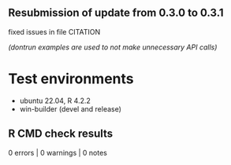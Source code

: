 ## Resubmission of update from 0.3.0 to 0.3.1

fixed issues in file CITATION

*(dontrun examples are used to not make unnecessary API calls)*

# Test environments
* ubuntu 22.04, R 4.2.2
* win-builder (devel and release)

## R CMD check results

0 errors | 0 warnings | 0 notes
